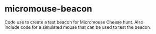 # micromouse-beacon

Code use to create a test beacon for Micromouse Cheese hunt. Also include code for a simulated mouse that can be used to test the beacon.

